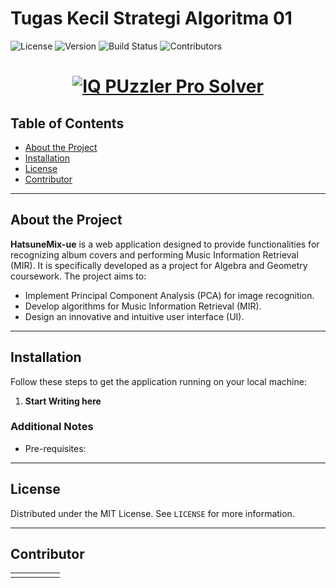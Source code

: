 # Tugas Kecil Strategi Algoritma 01

![License](https://img.shields.io/badge/license-MIT-AC0003.svg)
![Version](https://img.shields.io/badge/built_using-Javvaaaaa-C870F1.svg)
![Build Status](https://img.shields.io/badge/type-Tugas_Kecil_STIMA_1-brightgreen.svg)
![Contributors](https://img.shields.io/badge/Me_<3-FF4500.svg)

<h1 align="center">
  <a href="https://git.io/typing-svg"><img src="https://readme-typing-svg.herokuapp.com?font=Righteous&pause=500&color=FFFFFF&size=35&center=true&vCenter=true&random=false&width=435&lines=This+is+...+;IQ+PUzzler+Pro+Solver" alt="IQ PUzzler Pro Solver" /></a>
</h1>

## Table of Contents

- [About the Project](#about-the-project)
- [Installation](#installation)
- [License](#license)
- [Contributor](#contributor)

---

## About the Project

**HatsuneMix-ue** is a web application designed to provide functionalities for recognizing album covers and performing Music Information Retrieval (MIR). It is specifically developed as a project for Algebra and Geometry coursework. The project aims to:

- Implement Principal Component Analysis (PCA) for image recognition.
- Develop algorithms for Music Information Retrieval (MIR).
- Design an innovative and intuitive user interface (UI).

---

## Installation

Follow these steps to get the application running on your local machine:

1. **Start Writing here**

### Additional Notes

- Pre-requisites:


---

## License

Distributed under the MIT License. See `LICENSE` for more information.

---

## Contributor

<table>
  <tbody>
    <tr>
      <td align="center" valign="top" width="20.28%"><a href="https://github.com/RhioBimoSTEI"><img style="border-radius: 15%" src="https://avatars.githubusercontent.com/u/163750851?v=4" alt="Rhio Bimo<br /><sub><b>Rhio Bimo P S. <br /> 13523123 </b></sub></a><br /></td>
    </tr>
  </tbody>
</table>

---
